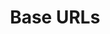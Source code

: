 ---
title: Base URLs
product-type: "import-api"
content-type: "api-doc"
order: 2

sections:
  - content: |
      {% assign eu-region = site.data.stitch.regions | where:"id","europe" | first %}
      The base URL you use to interact with the Import API depends on the [data pipeline region]({{ link.security.supported-operating-regions | prepend: site.baseurl }}) your Stitch account is in.

      For example: If your account is in the {{ eu-region.name }} (`{{ eu-region.region }}`) region, you'll use this base URL in your requests to the Import API: `{{ site.data.import-api.base-urls.europe }}`.

      {% include tip.html content="Use the **Select your region** menu at the top right corner of this page to select your data pipeline region. This will display all API requests in this reference with the correct base URL for your region." %}

      **Not sure what data pipeline region your account is in?** [Click here for help]({{ link.security.supported-operating-regions | prepend: site.baseurl | append: "#identify-data-pipeline-region" }}).

      <table>
      <tr>
      <td>
      <strong>
      Data pipeline region
      </strong>
      </td>
      <td>
      <strong>
      Import API base URL
      </strong>
      </td>
      </tr>
      {% for region in site.data.stitch.regions %}
      <tr>
      <td>
      {{ region.name }} ({{ region.region }})
      </td>
      <td>
      {{ site.data.import-api.base-urls[region.id] }}
      </td>
      </tr>
      {% endfor %}
      </table>

      **Note**: If your requests uses the incorrect base URL, the API will respond with a `401 - Unauthorzied` code and an error.
---